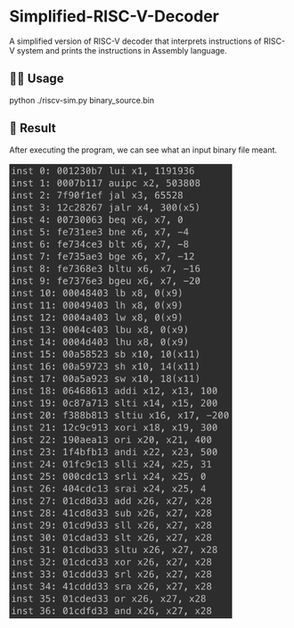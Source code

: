 # Simplified-RISC-V-Decoder
A simplified version of RISC-V decoder that interprets instructions of RISC-V system and prints the instructions in Assembly language.

## ✍🏼 Usage
python ./riscv-sim.py binary_source.bin

## 🌱 Result
After executing the program, we can see what an input binary file meant. <br><br>
<img src="./results/result1.png" alt="result image 1" width="400"/>
